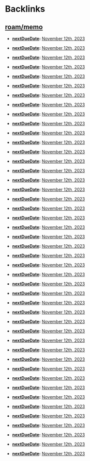 
# Backlinks
## [roam/memo](<roam/memo.md>)
- **[nextDueDate](<nextDueDate.md>):** [November 12th, 2023](<November 12th, 2023.md>)

- **[nextDueDate](<nextDueDate.md>):** [November 12th, 2023](<November 12th, 2023.md>)

- **[nextDueDate](<nextDueDate.md>):** [November 12th, 2023](<November 12th, 2023.md>)

- **[nextDueDate](<nextDueDate.md>):** [November 12th, 2023](<November 12th, 2023.md>)

- **[nextDueDate](<nextDueDate.md>):** [November 12th, 2023](<November 12th, 2023.md>)

- **[nextDueDate](<nextDueDate.md>):** [November 12th, 2023](<November 12th, 2023.md>)

- **[nextDueDate](<nextDueDate.md>):** [November 12th, 2023](<November 12th, 2023.md>)

- **[nextDueDate](<nextDueDate.md>):** [November 12th, 2023](<November 12th, 2023.md>)

- **[nextDueDate](<nextDueDate.md>):** [November 12th, 2023](<November 12th, 2023.md>)

- **[nextDueDate](<nextDueDate.md>):** [November 12th, 2023](<November 12th, 2023.md>)

- **[nextDueDate](<nextDueDate.md>):** [November 12th, 2023](<November 12th, 2023.md>)

- **[nextDueDate](<nextDueDate.md>):** [November 12th, 2023](<November 12th, 2023.md>)

- **[nextDueDate](<nextDueDate.md>):** [November 12th, 2023](<November 12th, 2023.md>)

- **[nextDueDate](<nextDueDate.md>):** [November 12th, 2023](<November 12th, 2023.md>)

- **[nextDueDate](<nextDueDate.md>):** [November 12th, 2023](<November 12th, 2023.md>)

- **[nextDueDate](<nextDueDate.md>):** [November 12th, 2023](<November 12th, 2023.md>)

- **[nextDueDate](<nextDueDate.md>):** [November 12th, 2023](<November 12th, 2023.md>)

- **[nextDueDate](<nextDueDate.md>):** [November 12th, 2023](<November 12th, 2023.md>)

- **[nextDueDate](<nextDueDate.md>):** [November 12th, 2023](<November 12th, 2023.md>)

- **[nextDueDate](<nextDueDate.md>):** [November 12th, 2023](<November 12th, 2023.md>)

- **[nextDueDate](<nextDueDate.md>):** [November 12th, 2023](<November 12th, 2023.md>)

- **[nextDueDate](<nextDueDate.md>):** [November 12th, 2023](<November 12th, 2023.md>)

- **[nextDueDate](<nextDueDate.md>):** [November 12th, 2023](<November 12th, 2023.md>)

- **[nextDueDate](<nextDueDate.md>):** [November 12th, 2023](<November 12th, 2023.md>)

- **[nextDueDate](<nextDueDate.md>):** [November 12th, 2023](<November 12th, 2023.md>)

- **[nextDueDate](<nextDueDate.md>):** [November 12th, 2023](<November 12th, 2023.md>)

- **[nextDueDate](<nextDueDate.md>):** [November 12th, 2023](<November 12th, 2023.md>)

- **[nextDueDate](<nextDueDate.md>):** [November 12th, 2023](<November 12th, 2023.md>)

- **[nextDueDate](<nextDueDate.md>):** [November 12th, 2023](<November 12th, 2023.md>)

- **[nextDueDate](<nextDueDate.md>):** [November 12th, 2023](<November 12th, 2023.md>)

- **[nextDueDate](<nextDueDate.md>):** [November 12th, 2023](<November 12th, 2023.md>)

- **[nextDueDate](<nextDueDate.md>):** [November 12th, 2023](<November 12th, 2023.md>)

- **[nextDueDate](<nextDueDate.md>):** [November 12th, 2023](<November 12th, 2023.md>)

- **[nextDueDate](<nextDueDate.md>):** [November 12th, 2023](<November 12th, 2023.md>)

- **[nextDueDate](<nextDueDate.md>):** [November 12th, 2023](<November 12th, 2023.md>)

- **[nextDueDate](<nextDueDate.md>):** [November 12th, 2023](<November 12th, 2023.md>)

- **[nextDueDate](<nextDueDate.md>):** [November 12th, 2023](<November 12th, 2023.md>)

- **[nextDueDate](<nextDueDate.md>):** [November 12th, 2023](<November 12th, 2023.md>)

- **[nextDueDate](<nextDueDate.md>):** [November 12th, 2023](<November 12th, 2023.md>)

- **[nextDueDate](<nextDueDate.md>):** [November 12th, 2023](<November 12th, 2023.md>)

- **[nextDueDate](<nextDueDate.md>):** [November 12th, 2023](<November 12th, 2023.md>)

- **[nextDueDate](<nextDueDate.md>):** [November 12th, 2023](<November 12th, 2023.md>)

- **[nextDueDate](<nextDueDate.md>):** [November 12th, 2023](<November 12th, 2023.md>)

- **[nextDueDate](<nextDueDate.md>):** [November 12th, 2023](<November 12th, 2023.md>)

- **[nextDueDate](<nextDueDate.md>):** [November 12th, 2023](<November 12th, 2023.md>)

